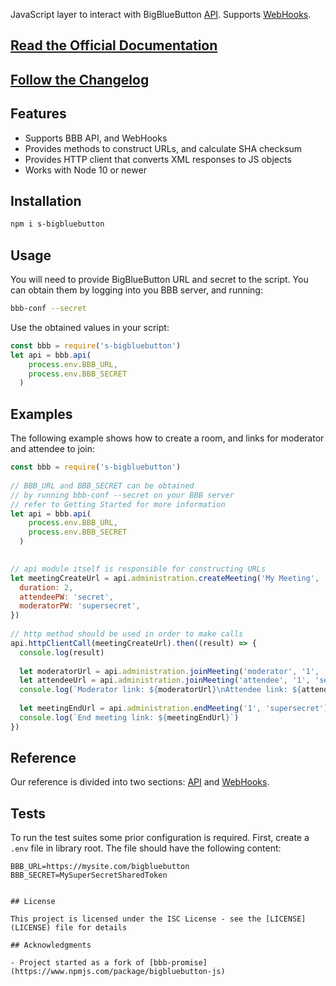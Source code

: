 JavaScript layer to interact with BigBlueButton [API](https://docs.bigbluebutton.org/dev/api). Supports [WebHooks](https://docs.bigbluebutton.org/dev/webhooks.html).

## [Read the Official Documentation](https://bigbluebutton.org/)

## [Follow the Changelog](https://github.com/aakatev/bigbluebutton-js/tree/master/CHANGELOG.md)

## Features

- Supports BBB API, and WebHooks
- Provides methods to construct URLs, and calculate SHA checksum
- Provides HTTP client that converts XML responses to JS objects
- Works with Node 10 or newer

## Installation

```bash
npm i s-bigbluebutton
```

## Usage

You will need to provide BigBlueButton URL and secret to the script. You can obtain them by logging into you BBB server, and running:

```bash
bbb-conf --secret
```

Use the obtained values in your script:

```javascript
const bbb = require('s-bigbluebutton')
let api = bbb.api(
    process.env.BBB_URL, 
    process.env.BBB_SECRET
  )
```

## Examples

The following example shows how to create a room, and links for moderator and attendee to join:

```javascript
const bbb = require('s-bigbluebutton')
 
// BBB_URL and BBB_SECRET can be obtained
// by running bbb-conf --secret on your BBB server
// refer to Getting Started for more information
let api = bbb.api(
    process.env.BBB_URL, 
    process.env.BBB_SECRET
  )

 
// api module itself is responsible for constructing URLs
let meetingCreateUrl = api.administration.createMeeting('My Meeting', '1', {
  duration: 2,
  attendeePW: 'secret',
  moderatorPW: 'supersecret',
})
 
// http method should be used in order to make calls
api.httpClientCall(meetingCreateUrl).then((result) => {
  console.log(result)
 
  let moderatorUrl = api.administration.joinMeeting('moderator', '1', 'supersecret')
  let attendeeUrl = api.administration.joinMeeting('attendee', '1', 'secret')
  console.log(`Moderator link: ${moderatorUrl}\nAttendee link: ${attendeeUrl}`)
 
  let meetingEndUrl = api.administration.endMeeting('1', 'supersecret')
  console.log(`End meeting link: ${meetingEndUrl}`)
})
```

## Reference

Our reference is divided into two sections: [API](https://docs.bigbluebutton.org/dev/api.html#API_) and [WebHooks](https://docs.bigbluebutton.org/dev/webhooks.html).

## Tests

To run the test suites some prior configuration is required. First, create a `.env` file in library root. The file should have the following content:

```
BBB_URL=https://mysite.com/bigbluebutton
BBB_SECRET=MySuperSecretSharedToken
```
```

## License

This project is licensed under the ISC License - see the [LICENSE](LICENSE) file for details

## Acknowledgments

- Project started as a fork of [bbb-promise](https://www.npmjs.com/package/bigbluebutton-js)
